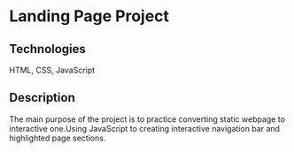 # Landing Page Project

## Technologies
HTML, CSS, JavaScript

## Description
The main purpose of the project is to practice converting static webpage to interactive one.Using JavaScript to creating interactive navigation bar and highlighted page sections. 
